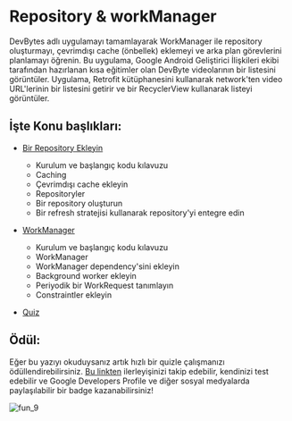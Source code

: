 # Repository & workManager

DevBytes adlı uygulamayı tamamlayarak WorkManager ile repository oluşturmayı, çevrimdışı cache (önbellek) eklemeyi ve arka plan görevlerini planlamayı öğrenin. Bu uygulama, Google Android Geliştirici İlişkileri ekibi tarafından hazırlanan kısa eğitimler olan DevByte videolarının bir listesini görüntüler. Uygulama, Retrofit kütüphanesini kullanarak network'ten video URL'lerinin bir listesini getirir ve bir RecyclerView kullanarak listeyi görüntüler.

## İşte Konu başlıkları:

- [Bir Repository Ekleyin](https://github.com/serkanalc/Android-Kotlin-Fundamentals/tree/main/Part%2009%20-%20Repository%20%26%20workManager%20/D%C3%B6k%C3%BCman%201%20-%20Bir%20Repository%20Ekleyin)
  - Kurulum ve başlangıç kodu kılavuzu
  - Caching
  - Çevrimdışı cache ekleyin
  - Repositoryler
  - Bir repository oluşturun
  - Bir refresh stratejisi kullanarak repository'yi entegre edin

- [WorkManager](https://github.com/serkanalc/Android-Kotlin-Fundamentals/tree/main/Part%2009%20-%20Repository%20%26%20workManager%20/D%C3%B6k%C3%BCman%202%20-%20WorkManager)
  - Kurulum ve başlangıç kodu kılavuzu
  - WorkManager
  - WorkManager dependency'sini ekleyin
  - Background worker ekleyin
  - Periyodik bir WorkRequest tanımlayın
  - Constraintler ekleyin
  

- [Quiz](https://github.com/serkanalc/Android-Kotlin-Fundamentals/tree/main/Part%2009%20-%20Repository%20%26%20workManager%20/Quiz)

## Ödül:

Eğer bu yazıyı okuduysanız artık hızlı bir quizle çalışmanızı ödüllendirebilirsiniz. [Bu linkten](https://developer.android.com/courses/pathways/kotlin-fundamentals-nine#0) 
ilerleyişinizi takip edebilir, kendinizi test edebilir ve Google Developers Profile ve diğer sosyal medyalarda paylaşılabilir
bir badge kazanabilirsiniz!

![fun_9](https://user-images.githubusercontent.com/46448616/148640302-856cbabe-1be2-41b5-806a-3e7fe7cdf321.png)

